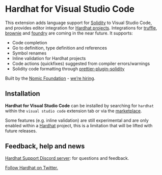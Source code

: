 # Hardhat for Visual Studio Code

This extension adds language support for [Solidity](https://soliditylang.org/) to Visual Studio Code, and provides editor integration for [Hardhat projects](https://hardhat.org/). Integrations for [truffle](https://trufflesuite.com/), [brownie](https://eth-brownie.readthedocs.io/en/stable/) and [foundry](https://github.com/gakonst/foundry) are coming in the near future. It supports:

- Code completion
- Go to definition, type definition and references
- Symbol renames
- Inline validation for Hardhat projects
- Code actions (quickfixes) suggested from compiler errors/warnings
- Solidity code formatting through [prettier-plugin-solidity](https://github.com/prettier-solidity/prettier-plugin-solidity)

Built by the [Nomic Foundation](https://nomic.foundation/) - [we’re hiring](https://nomic.foundation/hiring).

## Installation

**Hardhat for Visual Studio Code** can be installed by searching for `hardhat` within the `visual studio code` extension tab or via the [marketplace](https://marketplace.visualstudio.com/VSCode).

Some features (e.g. inline validation) are still experimental and are only enabled within a [Hardhat](https://hardhat.org/) project, this is a limitation that will be lifted with future releases.

## Feedback, help and news

[Hardhat Support Discord server](https://hardhat.org/discord): for questions and feedback.

[Follow Hardhat on Twitter.](https://twitter.com/HardhatHQ)
